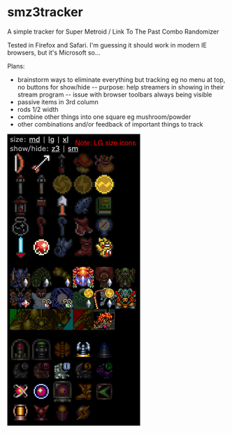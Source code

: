 # smz3tracker

A simple tracker for Super Metroid / Link To The Past Combo Randomizer

Tested in Firefox and Safari. I'm guessing it should work in modern IE browsers, but it's Microsoft so...

Plans:
- brainstorm ways to eliminate everything but tracking eg no menu at top, no buttons for show/hide
-- purpose: help streamers in showing in their stream program
-- issue with browser toolbars always being visible
- passive items in 3rd column
- rods 1/2 width
- combine other things into one square eg mushroom/powder
- other combinations and/or feedback of important things to track


![Screenshot](screenshot_v1-1.png)
